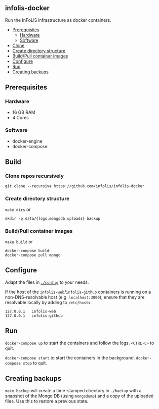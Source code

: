infolis-docker
--------------
Run the InFoLiS infrastructure as docker containers.

<!-- BEGIN-MARKDOWN-TOC -->
* [Prerequisites](#prerequisites)
	* [Hardware](#hardware)
	* [Software](#software)
* [Clone](#clone)
* [Create directory structure](#create-directory-structure)
* [Build/Pull container images](#build-pull-container-images)
* [Configure](#configure)
* [Run](#run)
* [Creating backups](#creating-backups)

<!-- END-MARKDOWN-TOC -->

## Prerequisites

### Hardware

* 16 GB RAM
* 4 Cores

### Software

* docker-engine
* docker-compose

## Build

### Clone repos recursively

```
git clone --recursive https://github.com/infolis/infolis-docker
```

### Create directory structure

`make dirs` or

```
mkdir -p data/{logs,mongodb,uploads} backup
```

### Build/Pull container images

`make build` or

```
docker-compose build
docker-compose pull mongo
```

## Configure

Adapt the files in [`./config`](./config) to your needs.

If the host of the `infolis-web`/`infolis-github` containers is running on a
non-DNS-resolvable host (e.g. `localhost:3000`), ensure that
they are resolvable locally by adding to `/etc/hosts`:

```
127.0.0.1	infolis-web
127.0.0.1	infolis-github
```

## Run

`docker-compose up` to start the containers and follow the logs.  `<CTRL-C>` to quit.

`docker-compose start` to start the containers in the background.  `docker-compose stop` to quit.

## Creating backups

`make backup` will create a time-stamped directory in `./backup` with
a snapshot of the Mongo DB (using `mongodump`) and a copy of the
uploaded files. Use this to restore a previous state.
